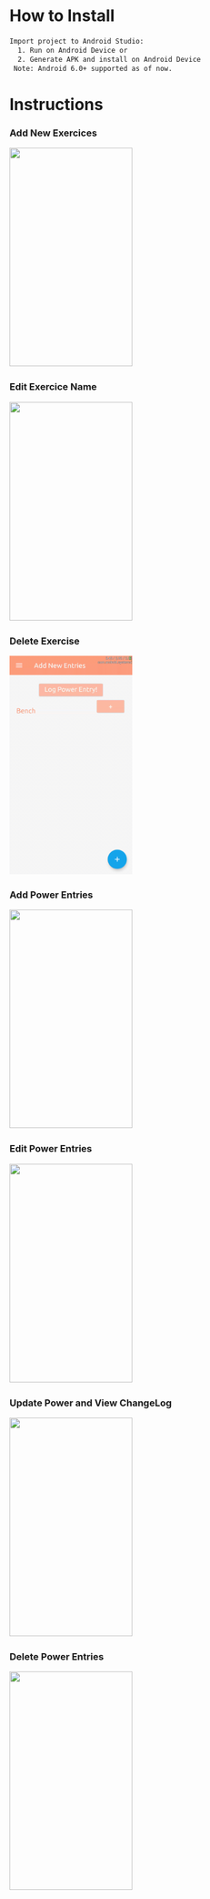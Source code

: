 # How to Install
<pre><code>Import project to Android Studio:
  1. Run on Android Device or
  2. Generate APK and install on Android Device
 Note: Android 6.0+ supported as of now.
</code></pre>
# Instructions
### Add New Exercices
<img src="/app/src/main/res/gif/add_exercise.gif" width="216" height="384" />

### Edit Exercice Name
<img src="/app/src/main/res/gif/edit_db_name.gif" width="216" height="384" />

### Delete Exercise
<img src="/app/src/main/res/gif/delete_db.gif" width="216" height="384" />

### Add Power Entries
<img src="/app/src/main/res/gif/add_power.gif" width="216" height="384" />

### Edit Power Entries
<img src="/app/src/main/res/gif/edit_power.gif" width="216" height="384" />

### Update Power and View ChangeLog
<img src="/app/src/main/res/gif/update_power_changelog.gif" width="216" height="384" />

### Delete Power Entries
<img src="/app/src/main/res/gif/delete_power.gif" width="216" height="384" />
